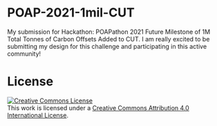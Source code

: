 # POAP-2021-1mil-CUT
My submission for Hackathon: POAPathon 2021 Future Milestone of 1M Total Tonnes of Carbon Offsets Added to CUT. I am really excited to be submitting my design for this challenge and participating in this active community!

# License
<a rel="license" href="http://creativecommons.org/licenses/by/4.0/"><img alt="Creative Commons License" style="border-width:0" src="https://i.creativecommons.org/l/by/4.0/88x31.png" /></a><br />This work is licensed under a <a rel="license" href="http://creativecommons.org/licenses/by/4.0/">Creative Commons Attribution 4.0 International License</a>.
